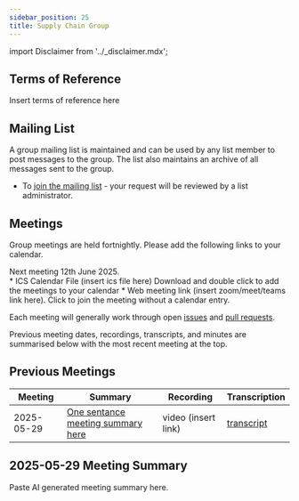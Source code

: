 ```yaml
---
sidebar_position: 25
title: Supply Chain Group
---
```


import Disclaimer from '../\_disclaimer.mdx';

<Disclaimer />

## Terms of Reference

Insert terms of reference here

## Mailing List

A group mailing list is maintained and can be used by any list member to post messages to the group. The list also maintains an archive of all messages sent to the group.

* To [join the mailing list](https://gaggle.email/join/untp-supplychain@gaggle.email) - your request will be reviewed by a list administrator.

## Meetings

Group meetings are held fortnightly.  Please add the following links to your calendar.

Next meeting 12th June 2025.  
	* ICS Calendar File (insert ics file here) Download and double click to add the meetings to your calendar
	* Web meeting link (insert zoom/meet/teams link here). Click to join the meeting without a calendar entry.

Each meeting will generally work through open [issues](https://github.com/uncefact/spec-untp/issues?q=is%3Aissue%20state%3Aopen%20label%3AWG-SupplyChain) and [pull requests](https://github.com/uncefact/spec-untp/pulls). 

Previous meeting dates, recordings, transcripts, and minutes are summarised below with the most recent meeting at the top.

## Previous Meetings

|Meeting|Summary|Recording|Transcription|
|---|---|---|---|
|2025-05-29| [One sentance meeting summary here](#2025-05-29-meeting-summary)|video (insert link) |[transcript](../../meetings/2025-05-29-Recording.txt)|


## 2025-05-29 Meeting Summary

Paste AI generated meeting summary here.
